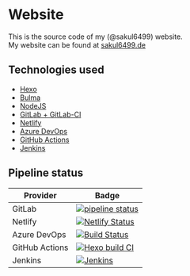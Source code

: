 # Website

This is the source code of my (@sakul6499) website.  
My website can be found at [sakul6499.de](https://sakul6499.de/)

## Technologies used

 - [Hexo](https://hexo.io/)
 - [Bulma](https://bulma.io/)
 - [NodeJS](https://nodejs.org/)
 - [GitLab + GitLab-CI](https://gitlab.com/)
 - [Netlify](https://www.netlify.com/)
 - [Azure DevOps](https://azure.microsoft.com/de-de/services/devops/)
 - [GitHub Actions](https://github.com/features/actions)
 - [Jenkins](https://jenkins.io/)

## Pipeline status

| Provider | Badge |
| ------ | ------ |
| GitLab | [![pipeline status](https://gitlab.com/sakul6499.de/blog/badges/master/pipeline.svg)](https://gitlab.com/sakul6499.de/blog/-/commits/master) |
| Netlify | [![Netlify Status](https://api.netlify.com/api/v1/badges/19272c27-1e90-4672-8518-2cfb2fcf54d5/deploy-status)](https://app.netlify.com/sites/sakul6499/deploys) | 
| Azure DevOps | [![Build Status](https://sakul6499.visualstudio.com/Website/_apis/build/status/Website-Node.js%20With%20Grunt-CI?branchName=master)](https://sakul6499.visualstudio.com/Website/_build/latest?definitionId=13&branchName=master) |
| GitHub Actions | [![Hexo build CI](https://github.com/Sakul6499/Website/workflows/Hexo%20build%20CI/badge.svg?branch=master)](https://github.com/Sakul6499/Website/) |
| Jenkins | [![Jenkins](https://ci.sakul6499.de/job/sakul6499/job/website/badge/icon)](https://ci.sakul6499.de/job/sakul6499/job/website) |